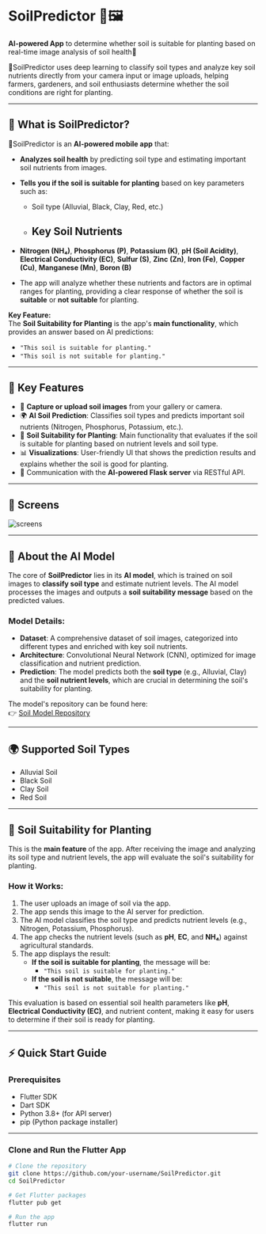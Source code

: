 # SoilPredictor 🌱🖼️

**AI-powered App** to determine whether soil is suitable for planting based on real-time image analysis of soil health🌱

🌱SoilPredictor uses deep learning to classify soil types and analyze key soil nutrients directly from your camera input or image uploads, helping farmers, gardeners, and soil enthusiasts determine whether the soil conditions are right for planting.

---

## 📱 What is SoilPredictor?

🌱SoilPredictor is an **AI-powered mobile app** that:
- **Analyzes soil health** by predicting soil type and estimating important soil nutrients from images.
- **Tells you if the soil is suitable for planting** based on key parameters such as:
  - Soil type (Alluvial, Black, Clay, Red, etc.)
  - ## Key Soil Nutrients
- **Nitrogen (NH₄)**, **Phosphorus (P)**, **Potassium (K)**, **pH (Soil Acidity)**, **Electrical Conductivity (EC)**, **Sulfur (S)**, **Zinc (Zn)**, **Iron (Fe)**, **Copper (Cu)**, **Manganese (Mn)**, **Boron (B)**


- The app will analyze whether these nutrients and factors are in optimal ranges for planting, providing a clear response of whether the soil is **suitable** or **not suitable** for planting.
  
**Key Feature:**  
The **Soil Suitability for Planting** is the app's **main functionality**, which provides an answer based on AI predictions:  
- `"This soil is suitable for planting."`
- `"This soil is not suitable for planting."`

---

## 🎯 Key Features

- 📸 **Capture or upload soil images** from your gallery or camera.
- 🌍 **AI Soil Prediction**: Classifies soil types and predicts important soil nutrients (Nitrogen, Phosphorus, Potassium, etc.).
- 🌱 **Soil Suitability for Planting**: Main functionality that evaluates if the soil is suitable for planting based on nutrient levels and soil type.
- 📊 **Visualizations**: User-friendly UI that shows the prediction results and explains whether the soil is good for planting.
- 🔄 Communication with the **AI-powered Flask server** via RESTful API.

---
## 📸 Screens
![screens](https://github.com/user-attachments/assets/f91463ee-97d6-4713-9d63-4d0639b865a5)


---

## 🧠 About the AI Model

The core of **SoilPredictor** lies in its **AI model**, which is trained on soil images to **classify soil type** and estimate nutrient levels. The AI model processes the images and outputs a **soil suitability message** based on the predicted values.

### **Model Details**:
- **Dataset**: A comprehensive dataset of soil images, categorized into different types and enriched with key soil nutrients.
- **Architecture**: Convolutional Neural Network (CNN), optimized for image classification and nutrient prediction.
- **Prediction**: The model predicts both the **soil type** (e.g., Alluvial, Clay) and the **soil nutrient levels**, which are crucial in determining the soil's suitability for planting.

The model's repository can be found here:  
👉 [Soil Model Repository](https://github.com/Zyaddhossam/Soil_Model)

---

## 🌍 Supported Soil Types
- Alluvial Soil
- Black Soil
- Clay Soil
- Red Soil

---

## 🌱 Soil Suitability for Planting

This is the **main feature** of the app. After receiving the image and analyzing its soil type and nutrient levels, the app will evaluate the soil's suitability for planting.

### **How it Works:**
1. The user uploads an image of soil via the app.
2. The app sends this image to the AI server for prediction.
3. The AI model classifies the soil type and predicts nutrient levels (e.g., Nitrogen, Potassium, Phosphorus).
4. The app checks the nutrient levels (such as **pH**, **EC**, and **NH₄**) against agricultural standards.
5. The app displays the result:
   - **If the soil is suitable for planting**, the message will be:
     - `"This soil is suitable for planting."`
   - **If the soil is not suitable**, the message will be:
     - `"This soil is not suitable for planting."`

This evaluation is based on essential soil health parameters like **pH**, **Electrical Conductivity (EC)**, and nutrient content, making it easy for users to determine if their soil is ready for planting.

---

## ⚡ Quick Start Guide

### Prerequisites
- Flutter SDK
- Dart SDK
- Python 3.8+ (for API server)
- pip (Python package installer)

---

### Clone and Run the Flutter App
```bash
# Clone the repository
git clone https://github.com/your-username/SoilPredictor.git
cd SoilPredictor

# Get Flutter packages
flutter pub get

# Run the app
flutter run
